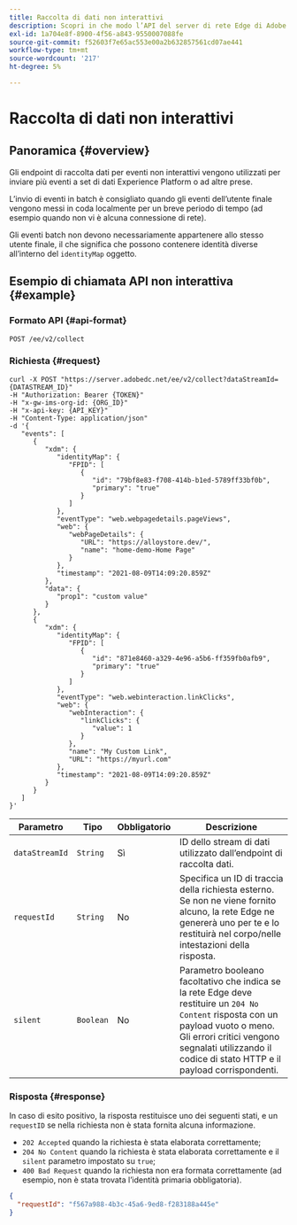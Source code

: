 ```yaml
---
title: Raccolta di dati non interattivi
description: Scopri in che modo l’API del server di rete Edge di Adobe Experience Platform esegue la raccolta dati non interattiva.
exl-id: 1a704e8f-8900-4f56-a843-9550007088fe
source-git-commit: f52603f7e65ac553e00a2b632857561cd07ae441
workflow-type: tm+mt
source-wordcount: '217'
ht-degree: 5%

---
```


# Raccolta di dati non interattivi

## Panoramica {#overview}

Gli endpoint di raccolta dati per eventi non interattivi vengono utilizzati per inviare più eventi a set di dati Experience Platform o ad altre prese.

L’invio di eventi in batch è consigliato quando gli eventi dell’utente finale vengono messi in coda localmente per un breve periodo di tempo (ad esempio quando non vi è alcuna connessione di rete).

Gli eventi batch non devono necessariamente appartenere allo stesso utente finale, il che significa che possono contenere identità diverse all’interno del `identityMap` oggetto.

## Esempio di chiamata API non interattiva {#example}

### Formato API {#api-format}

```http
POST /ee/v2/collect
```

### Richiesta {#request}

```shell
curl -X POST "https://server.adobedc.net/ee/v2/collect?dataStreamId={DATASTREAM_ID}" 
-H "Authorization: Bearer {TOKEN}" 
-H "x-gw-ims-org-id: {ORG_ID}" 
-H "x-api-key: {API_KEY}" 
-H "Content-Type: application/json" 
-d '{
   "events": [
      {
         "xdm": {
            "identityMap": {
               "FPID": [
                  {
                     "id": "79bf8e83-f708-414b-b1ed-5789ff33bf0b",
                     "primary": "true"
                  }
               ]
            },
            "eventType": "web.webpagedetails.pageViews",
            "web": {
               "webPageDetails": {
                  "URL": "https://alloystore.dev/",
                  "name": "home-demo-Home Page"
               }
            },
            "timestamp": "2021-08-09T14:09:20.859Z"
         },
         "data": {
            "prop1": "custom value"
         }
      },
      {
         "xdm": {
            "identityMap": {
               "FPID": [
                  {
                     "id": "871e8460-a329-4e96-a5b6-ff359fb0afb9",
                     "primary": "true"
                  }
               ]
            },
            "eventType": "web.webinteraction.linkClicks",
            "web": {
               "webInteraction": {
                  "linkClicks": {
                     "value": 1
                  }
               },
               "name": "My Custom Link",
               "URL": "https://myurl.com"
            },
            "timestamp": "2021-08-09T14:09:20.859Z"
         }
      }
   ]
}'
```

| Parametro | Tipo | Obbligatorio | Descrizione |
| --- | --- | --- | --- |
| `dataStreamId` | `String` | Sì | ID dello stream di dati utilizzato dall’endpoint di raccolta dati. |
| `requestId` | `String` | No | Specifica un ID di traccia della richiesta esterno. Se non ne viene fornito alcuno, la rete Edge ne genererà uno per te e lo restituirà nel corpo/nelle intestazioni della risposta. |
| `silent` | `Boolean` | No | Parametro booleano facoltativo che indica se la rete Edge deve restituire un `204 No Content` risposta con un payload vuoto o meno. Gli errori critici vengono segnalati utilizzando il codice di stato HTTP e il payload corrispondenti. |


### Risposta {#response}

In caso di esito positivo, la risposta restituisce uno dei seguenti stati, e un `requestID` se nella richiesta non è stata fornita alcuna informazione.

* `202 Accepted` quando la richiesta è stata elaborata correttamente;
* `204 No Content` quando la richiesta è stata elaborata correttamente e il `silent` parametro impostato su `true`;
* `400 Bad Request` quando la richiesta non era formata correttamente (ad esempio, non è stata trovata l’identità primaria obbligatoria).

```json
{
  "requestId": "f567a988-4b3c-45a6-9ed8-f283188a445e"
}
```
